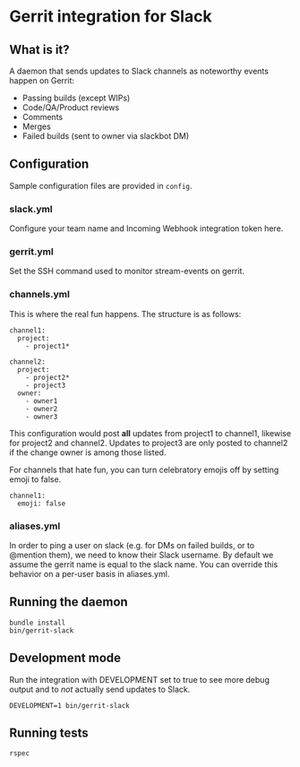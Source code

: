 # Gerrit integration for Slack

## What is it?

A daemon that sends updates to Slack channels as noteworthy events happen on Gerrit:

  * Passing builds (except WIPs)
  * Code/QA/Product reviews
  * Comments
  * Merges
  * Failed builds (sent to owner via slackbot DM)

## Configuration

Sample configuration files are provided in `config`.

### slack.yml

Configure your team name and Incoming Webhook integration token here.

### gerrit.yml

Set the SSH command used to monitor stream-events on gerrit.

### channels.yml

This is where the real fun happens. The structure is as follows:

    channel1:
      project:
        - project1*

    channel2:
      project:
        - project2*
        - project3
      owner:
        - owner1
        - owner2
        - owner3

This configuration would post **all** updates from project1 to channel1, likewise for project2 and channel2. Updates to project3 are only posted to channel2 if the change owner is among those listed.

For channels that hate fun, you can turn celebratory emojis off by setting emoji to false.

    channel1:
      emoji: false

### aliases.yml

In order to ping a user on slack (e.g. for DMs on failed builds, or to @mention them), we need to know their Slack username. By default we assume the gerrit name is equal to the slack name. You can override this behavior on a per-user basis in aliases.yml.

## Running the daemon

    bundle install
    bin/gerrit-slack

## Development mode

Run the integration with DEVELOPMENT set to true to see more debug output and to *not* actually send updates to Slack.

    DEVELOPMENT=1 bin/gerrit-slack

## Running tests

    rspec

